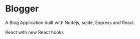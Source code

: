 # Blogger
A Blog Application built with Nodejs, sqlite, Express and React.

React with new React hooks
